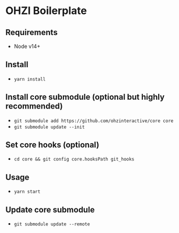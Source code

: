 # OHZI Boilerplate

## Requirements
- Node v14+

## Install
- `yarn install`

## Install core submodule (optional but highly recommended)
- `git submodule add https://github.com/ohzinteractive/core core`
- `git submodule update --init`

## Set core hooks (optional)
- `cd core && git config core.hooksPath git_hooks`

## Usage
- `yarn start`

## Update core submodule
- `git submodule update --remote`
